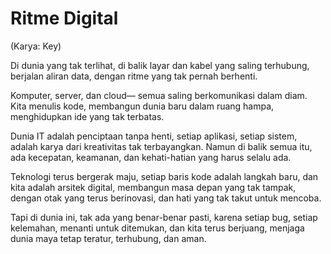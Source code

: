 # Ritme Digital
(Karya: Key)

Di dunia yang tak terlihat,
di balik layar dan kabel yang saling terhubung,
berjalan aliran data,
dengan ritme yang tak pernah berhenti.

Komputer, server, dan cloud—
semua saling berkomunikasi dalam diam.
Kita menulis kode,
membangun dunia baru dalam ruang hampa,
menghidupkan ide yang tak terbatas.

Dunia IT adalah penciptaan tanpa henti,
setiap aplikasi, setiap sistem,
adalah karya dari kreativitas tak terbayangkan.
Namun di balik semua itu, ada kecepatan,
keamanan, dan kehati-hatian yang harus selalu ada.

Teknologi terus bergerak maju,
setiap baris kode adalah langkah baru,
dan kita adalah arsitek digital,
membangun masa depan yang tak tampak,
dengan otak yang terus berinovasi,
dan hati yang tak takut untuk mencoba.

Tapi di dunia ini,
tak ada yang benar-benar pasti,
karena setiap bug, setiap kelemahan,
menanti untuk ditemukan,
dan kita terus berjuang,
menjaga dunia maya tetap teratur,
terhubung, dan aman.
